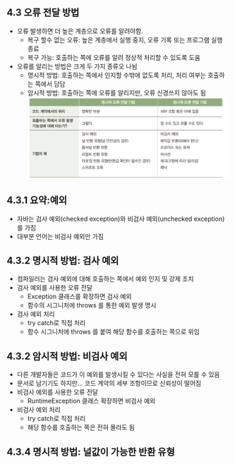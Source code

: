 ## 4.3 오류 전달 방법
- 오류 발생하면 더 높은 계층으로 오류를 알려야함.
  - 복구 할수 없는 오류: 높은 계층에서 실행 중지, 오류 기록 또는 프로그램 실행 종료
  - 복구 가능: 호출하는 쪽에 오류를 알려 정상적 처리할 수 있도록 도움
- 오류를 알리는 방법은 크게 두 가지 종류오 나뉨
  - 명시적 방법: 호출하는 쪽에서 인지할 수밖에 없도록 처리, 처리 여부는 호출하는 쪽에서 담담
  - 암시적 방법: 호출하는 쪽에 오류를 알리지만, 오류 신경쓰지 않아도 됨
  ![img.png](img.png)

## 4.3.1 요약:예외
- 자바는 검사 예외(checked exception)와 비검사 예외(unchecked exception)를 가짐
- 대부분 언어는 비검사 예외만 가짐

## 4.3.2 명시적 방법: 검사 예외
- 컴파일러는 검사 예외에 대해 호출하는 쪽에서 예외 인지 및 강제 조치
- 검사 예외를 사용한 오류 전달
  - Exception 클래스를 확장하면 검사 예외
  - 함수의 시그니처에 throws 를 통한 예외 발생 명시
- 검사 예외 처리
  - try catch로 직접 처리
  - 함수 시그니처에 throws 를 붙여 해당 함수를 호출하는 쪽으로 위임

## 4.3.2 암시적 방법: 비검사 예외
- 다른 개발자들은 코드가 이 예외를 발생시킬 수 있다는 사실을 전혀 모를 수 있음
- 문서로 남기기도 하지만... 코드 계약의 세부 조항이므로 신뢰성이 떨어짐
- 비검사 예외를 사용한 오류 전달
  - RuntimeException 클래스 확장하면 비검사 예외
- 비검사 예외 처리
  - try catch로 직접 처리
  - 해당 함수를 호출하는 쪽은 전혀 몰라도 됨

## 4.3.4 명시적 방법: 널값이 가능한 반환 유형
    